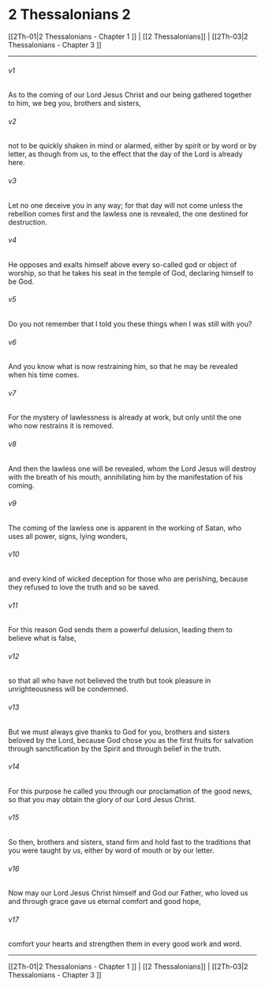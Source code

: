 # 2 Thessalonians 2

[[2Th-01|2 Thessalonians - Chapter 1 ]] | [[2 Thessalonians]] | [[2Th-03|2 Thessalonians - Chapter 3 ]]
***

###### v1
As to the coming of our Lord Jesus Christ and our being gathered together to him, we beg you, brothers and sisters,
###### v2
not to be quickly shaken in mind or alarmed, either by spirit or by word or by letter, as though from us, to the effect that the day of the Lord is already here.
###### v3
Let no one deceive you in any way; for that day will not come unless the rebellion comes first and the lawless one is revealed, the one destined for destruction.
###### v4
He opposes and exalts himself above every so-called god or object of worship, so that he takes his seat in the temple of God, declaring himself to be God.
###### v5
Do you not remember that I told you these things when I was still with you?
###### v6
And you know what is now restraining him, so that he may be revealed when his time comes.
###### v7
For the mystery of lawlessness is already at work, but only until the one who now restrains it is removed.
###### v8
And then the lawless one will be revealed, whom the Lord Jesus will destroy with the breath of his mouth, annihilating him by the manifestation of his coming.
###### v9
The coming of the lawless one is apparent in the working of Satan, who uses all power, signs, lying wonders,
###### v10
and every kind of wicked deception for those who are perishing, because they refused to love the truth and so be saved.
###### v11
For this reason God sends them a powerful delusion, leading them to believe what is false,
###### v12
so that all who have not believed the truth but took pleasure in unrighteousness will be condemned.
###### v13
But we must always give thanks to God for you, brothers and sisters beloved by the Lord, because God chose you as the first fruits for salvation through sanctification by the Spirit and through belief in the truth.
###### v14
For this purpose he called you through our proclamation of the good news, so that you may obtain the glory of our Lord Jesus Christ.
###### v15
So then, brothers and sisters, stand firm and hold fast to the traditions that you were taught by us, either by word of mouth or by our letter.
###### v16
Now may our Lord Jesus Christ himself and God our Father, who loved us and through grace gave us eternal comfort and good hope,
###### v17
comfort your hearts and strengthen them in every good work and word.

***

[[2Th-01|2 Thessalonians - Chapter 1 ]] | [[2 Thessalonians]] | [[2Th-03|2 Thessalonians - Chapter 3 ]]
